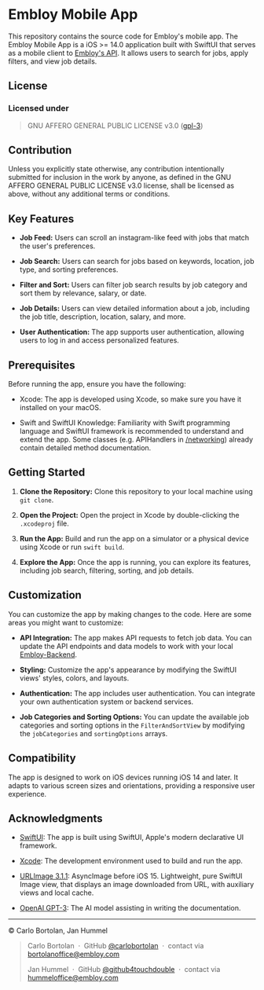 # Embloy Mobile App

This repository contains the source code for Embloy's mobile app.
The Embloy Mobile App is a iOS >= 14.0 application built with SwiftUI that serves as a mobile client to [Embloy's API](httpt://github.com/embloy/embloy-backend). It allows users to search for jobs, apply filters, and view job details.

## License

### Licensed under

> GNU AFFERO GENERAL PUBLIC LICENSE v3.0 ([gpl-3](https://www.gnu.org/licenses/gpl-3.0.en.html))

## Contribution

Unless you explicitly state otherwise, any contribution intentionally submitted for inclusion in the work by anyone, as
defined in the GNU AFFERO GENERAL PUBLIC LICENSE v3.0 license, shall be licensed as above, without any additional terms
or conditions.

## Key Features

- **Job Feed:** Users can scroll an instagram-like feed with jobs that match the user's preferences.

- **Job Search:** Users can search for jobs based on keywords, location, job type, and sorting preferences.

- **Filter and Sort:** Users can filter job search results by job category and sort them by relevance, salary, or date.

- **Job Details:** Users can view detailed information about a job, including the job title, description, location, salary, and more.

- **User Authentication:** The app supports user authentication, allowing users to log in and access personalized features.

## Prerequisites

Before running the app, ensure you have the following:

- Xcode: The app is developed using Xcode, so make sure you have it installed on your macOS.

- Swift and SwiftUI Knowledge: Familiarity with Swift programming language and SwiftUI framework is recommended to understand and extend the app. Some classes (e.g. APIHandlers in [/networking](/mobile/Networking)) already contain detailed method documentation.

## Getting Started

1. **Clone the Repository:** Clone this repository to your local machine using `git clone`.

2. **Open the Project:** Open the project in Xcode by double-clicking the `.xcodeproj` file.

3. **Run the App:** Build and run the app on a simulator or a physical device using Xcode or run `swift build`.

4. **Explore the App:** Once the app is running, you can explore its features, including job search, filtering, sorting, and job details.

## Customization

You can customize the app by making changes to the code. Here are some areas you might want to customize:

- **API Integration:** The app makes API requests to fetch job data. You can update the API endpoints and data models to work with your local [Embloy-Backend](https://github.com/embloy/embloy-backend).

- **Styling:** Customize the app's appearance by modifying the SwiftUI views' styles, colors, and layouts.

- **Authentication:** The app includes user authentication. You can integrate your own authentication system or backend services.

- **Job Categories and Sorting Options:** You can update the available job categories and sorting options in the `FilterAndSortView` by modifying the `jobCategories` and `sortingOptions` arrays.

## Compatibility

The app is designed to work on iOS devices running iOS 14 and later. It adapts to various screen sizes and orientations, providing a responsive user experience.

## Acknowledgments

- [SwiftUI](https://developer.apple.com/xcode/swiftui/): The app is built using SwiftUI, Apple's modern declarative UI framework.

- [Xcode](https://developer.apple.com/xcode/): The development environment used to build and run the app.

- [URLImage 3.1.1](https://github.com/dmytro-anokhin/url-image/):  AsyncImage before iOS 15. Lightweight, pure SwiftUI Image view, that displays an image downloaded from URL, with auxiliary views and local cache. 

- [OpenAI GPT-3](https://openai.com/gpt-3): The AI model assisting in writing the documentation.

---

© Carlo Bortolan, Jan Hummel

> Carlo Bortolan &nbsp;&middot;&nbsp;
> GitHub [@carlobortolan](https://github.com/carlobortolan) &nbsp;&middot;&nbsp;
> contact via [bortolanoffice@embloy.com](mailto:bortolanoffice@embloy.com)
>
> Jan Hummel &nbsp;&middot;&nbsp;
> GitHub [@github4touchdouble](https://github.com/github4touchdouble) &nbsp;&middot;&nbsp;
> contact via [hummeloffice@embloy.com](mailto:hummeloffice@embloy.com)
